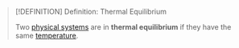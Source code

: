 >[!DEFINITION] Definition: Thermal Equilibrium
>
>Two [physical systems](../Physical%20Systems/Physical%20System.md) are in **thermal equilibrium** if they have the same [temperature](Temperature.md).
>
